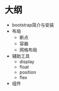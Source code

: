 # 大纲
- bootstrap简介与安装
- 布局
    - 断点
    - 容器
    - 网格布局
- 辅助工具
    - display
    - float
    - position
    - flex
- 组件
